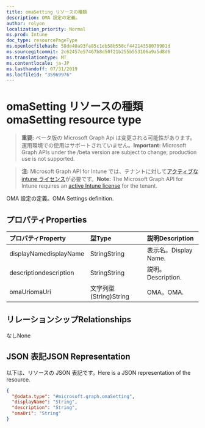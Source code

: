 ```yaml
---
title: omaSetting リソースの種類
description: OMA 設定の定義。
author: rolyon
localization_priority: Normal
ms.prod: Intune
doc_type: resourcePageType
ms.openlocfilehash: 58de40a93fe85c1eb58b558cf44214358070901d
ms.sourcegitcommit: 2c62457e57467b8d50f21b255b553106a9a5d8d6
ms.translationtype: MT
ms.contentlocale: ja-JP
ms.lasthandoff: 07/31/2019
ms.locfileid: "35969976"
---
```

# <a name="omasetting-resource-type"></a><span data-ttu-id="d2857-103">omaSetting リソースの種類</span><span class="sxs-lookup"><span data-stu-id="d2857-103">omaSetting resource type</span></span>

> <span data-ttu-id="d2857-104">**重要:** ベータ版の Microsoft Graph Api は変更される可能性があります。運用環境での使用はサポートされていません。</span><span class="sxs-lookup"><span data-stu-id="d2857-104">**Important:** Microsoft Graph APIs under the /beta version are subject to change; production use is not supported.</span></span>

> <span data-ttu-id="d2857-105">**注:** Microsoft Graph API for Intune では、テナントに対して[アクティブな intune ライセンス](https://go.microsoft.com/fwlink/?linkid=839381)が必要です。</span><span class="sxs-lookup"><span data-stu-id="d2857-105">**Note:** The Microsoft Graph API for Intune requires an [active Intune license](https://go.microsoft.com/fwlink/?linkid=839381) for the tenant.</span></span>

<span data-ttu-id="d2857-106">OMA 設定の定義。</span><span class="sxs-lookup"><span data-stu-id="d2857-106">OMA Settings definition.</span></span>

## <a name="properties"></a><span data-ttu-id="d2857-107">プロパティ</span><span class="sxs-lookup"><span data-stu-id="d2857-107">Properties</span></span>
|<span data-ttu-id="d2857-108">プロパティ</span><span class="sxs-lookup"><span data-stu-id="d2857-108">Property</span></span>|<span data-ttu-id="d2857-109">型</span><span class="sxs-lookup"><span data-stu-id="d2857-109">Type</span></span>|<span data-ttu-id="d2857-110">説明</span><span class="sxs-lookup"><span data-stu-id="d2857-110">Description</span></span>|
|:---|:---|:---|
|<span data-ttu-id="d2857-111">displayName</span><span class="sxs-lookup"><span data-stu-id="d2857-111">displayName</span></span>|<span data-ttu-id="d2857-112">String</span><span class="sxs-lookup"><span data-stu-id="d2857-112">String</span></span>|<span data-ttu-id="d2857-113">表示名。</span><span class="sxs-lookup"><span data-stu-id="d2857-113">Display Name.</span></span>|
|<span data-ttu-id="d2857-114">description</span><span class="sxs-lookup"><span data-stu-id="d2857-114">description</span></span>|<span data-ttu-id="d2857-115">String</span><span class="sxs-lookup"><span data-stu-id="d2857-115">String</span></span>|<span data-ttu-id="d2857-116">説明。</span><span class="sxs-lookup"><span data-stu-id="d2857-116">Description.</span></span>|
|<span data-ttu-id="d2857-117">omaUri</span><span class="sxs-lookup"><span data-stu-id="d2857-117">omaUri</span></span>|<span data-ttu-id="d2857-118">文字列型 (String)</span><span class="sxs-lookup"><span data-stu-id="d2857-118">String</span></span>|<span data-ttu-id="d2857-119">OMA。</span><span class="sxs-lookup"><span data-stu-id="d2857-119">OMA.</span></span>|

## <a name="relationships"></a><span data-ttu-id="d2857-120">リレーションシップ</span><span class="sxs-lookup"><span data-stu-id="d2857-120">Relationships</span></span>
<span data-ttu-id="d2857-121">なし</span><span class="sxs-lookup"><span data-stu-id="d2857-121">None</span></span>

## <a name="json-representation"></a><span data-ttu-id="d2857-122">JSON 表記</span><span class="sxs-lookup"><span data-stu-id="d2857-122">JSON Representation</span></span>
<span data-ttu-id="d2857-123">以下は、リソースの JSON 表記です。</span><span class="sxs-lookup"><span data-stu-id="d2857-123">Here is a JSON representation of the resource.</span></span>
<!-- {
  "blockType": "resource",
  "@odata.type": "microsoft.graph.omaSetting"
}
-->
``` json
{
  "@odata.type": "#microsoft.graph.omaSetting",
  "displayName": "String",
  "description": "String",
  "omaUri": "String"
}
```





